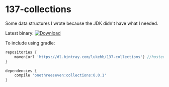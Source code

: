 # 137-collections
Some data structures I wrote because the JDK didn't have what I needed.

Latest binary:
[ ![Download](https://api.bintray.com/packages/lukehb/137-collections/137-collections/images/download.svg) ](https://bintray.com/lukehb/137-collections/137-collections/_latestVersion)

To include using gradle: 

```groovy
repositories {
    maven{url 'https://dl.bintray.com/lukehb/137-collections'} //hosted on bintray
}

dependencies {
    compile 'onethreeseven:collections:0.0.1'
}
```

